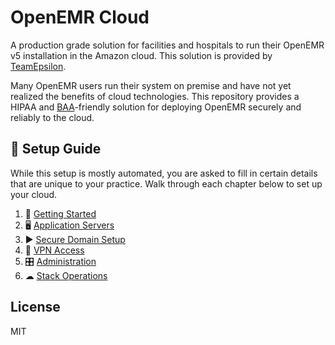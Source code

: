 # OpenEMR Cloud

A production grade solution for facilities and hospitals to run their OpenEMR v5 installation in the Amazon cloud. This solution is provided by [TeamEpsilon](https://github.com/GoTeamEpsilon/purpose).

Many OpenEMR users run their system on premise and have not yet realized the benefits of cloud technologies. This repository provides a HIPAA and [BAA](https://searchhealthit.techtarget.com/definition/HIPAA-business-associate-agreement-BAA)-friendly solution for deploying OpenEMR securely and reliably to the cloud.

## 📒 Setup Guide

While this setup is mostly automated, you are asked to fill in certain details that are unique to your practice. Walk through each chapter below to set up your cloud.

1. 🚴 [Getting Started](https://github.com/openemr/openemr-devops/blob/master/stacks/AWS-full-stack/chapters/01-Getting-Started.md)
2. 🖥 [Application Servers](https://github.com/openemr/openemr-devops/blob/master/stacks/AWS-full-stack/chapters/02-Application-Servers.md)
3. ▶ [Secure Domain Setup](https://github.com/openemr/openemr-devops/blob/master/stacks/AWS-full-stack/chapters/03-Secure-Domain-Setup.md)
4. 📝 [VPN Access](https://github.com/openemr/openemr-devops/blob/master/stacks/AWS-full-stack/chapters/04-VPN-Access.md)
5. 🎛 [Administration](https://github.com/openemr/openemr-devops/blob/master/stacks/AWS-full-stack/chapters/05-Administration.md)
6. ☁ [Stack Operations](https://github.com/openemr/openemr-devops/blob/master/stacks/AWS-full-stack/chapters/06-Stack-Operations.md)

## License

MIT
